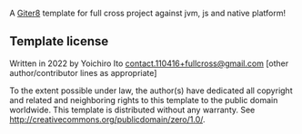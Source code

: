 A [Giter8][g8] template for full cross project against jvm, js and native platform!

Template license
----------------
Written in 2022 by Yoichiro Ito contact.110416+fullcross@gmail.com
[other author/contributor lines as appropriate]

To the extent possible under law, the author(s) have dedicated all copyright and related
and neighboring rights to this template to the public domain worldwide.
This template is distributed without any warranty. See <http://creativecommons.org/publicdomain/zero/1.0/>.

[g8]: http://www.foundweekends.org/giter8/
